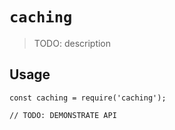 # `caching`

> TODO: description

## Usage

```
const caching = require('caching');

// TODO: DEMONSTRATE API
```
